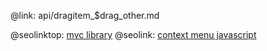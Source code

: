 @link: api/dragitem_$drag_other.md

@seolinktop: [mvc library](https://webix.com)
@seolink: [context menu javascript](https://webix.com/widget/contextmenu/)
